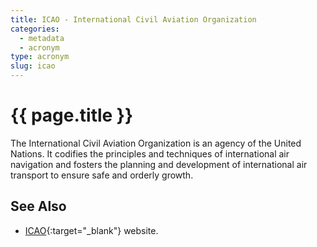 ```yaml
---
title: ICAO - International Civil Aviation Organization
categories:
  - metadata
  - acronym
type: acronym
slug: icao
---
```

# {{ page.title }}

The International Civil Aviation Organization is an agency of the
United Nations.
It codifies the principles and techniques of international air
navigation and fosters the planning and development of
international air transport to ensure safe and orderly growth.

## See Also

* [ICAO][icao]{:target="_blank"} website.

[icao]: <http://www.icao.int> "ICAO"
